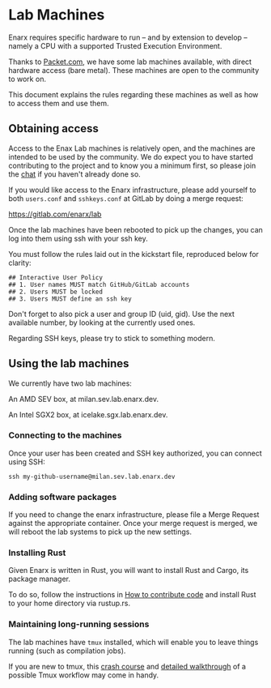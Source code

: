 # Lab Machines

Enarx requires specific hardware to run – and by extension to develop – namely a CPU with a supported Trusted Execution Environment.

Thanks to [Packet.com](https://packet.com), we have some lab machines available, with direct hardware access (bare metal). These machines are open to the community to work on.

This document explains the rules regarding these machines as well as how to access them and use them.

## Obtaining access

Access to the Enax Lab machines is relatively open, and the machines are intended to be used by the community. We do expect you to have started contributing to the project and to know you a minimum first, so please join the [chat](https://chat.enarx.dev) if you haven't already done so.

If you would like access to the Enarx infrastructure, please add yourself to both `users.conf` and `sshkeys.conf` at GitLab by doing a merge request:

https://gitlab.com/enarx/lab

Once the lab machines have been rebooted to pick up the changes, you can log into them using ssh with your ssh key. 

You must follow the rules laid out in the kickstart file, reproduced below for clarity:

```
## Interactive User Policy
## 1. User names MUST match GitHub/GitLab accounts
## 2. Users MUST be locked
## 3. Users MUST define an ssh key
```

Don't forget to also pick a user and group ID (uid, gid). Use the next available number, by looking at the currently used ones.

Regarding SSH keys, please try to stick to something modern.

## Using the lab machines

We currently have two lab machines:

An AMD SEV box, at milan.sev.lab.enarx.dev.

An Intel SGX2 box, at icelake.sgx.lab.enarx.dev.

### Connecting to the machines

Once your user has been created and SSH key authorized, you can connect using SSH:

```
ssh my-github-username@milan.sev.lab.enarx.dev
```

### Adding software packages

If you need to change the enarx infrastructure, please file a Merge Request
against the appropriate container. Once your merge request is merged,
we will reboot the lab systems to pick up the new settings.

### Installing Rust

Given Enarx is written in Rust, you will want to install Rust and Cargo, its package manager.

To do so, follow the instructions in [How to contribute code](Code#rust) and install Rust to your home directory via rustup.rs.

### Maintaining long-running sessions

The lab machines have `tmux` installed, which will enable you to leave things running (such as compilation jobs).  

If you are new to tmux, this [crash course](https://thoughtbot.com/blog/a-tmux-crash-course) and [detailed walkthrough](https://thevaluable.dev/tmux-boost-productivity-terminal/) of a possible Tmux workflow may come in handy.